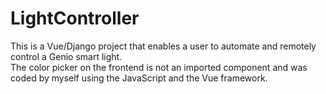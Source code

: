 # LightController
This is a Vue/Django project that enables a user to automate and remotely control a Genio smart light.  
The color picker on the frontend is not an imported component and was coded by myself using the JavaScript and the Vue framework.
